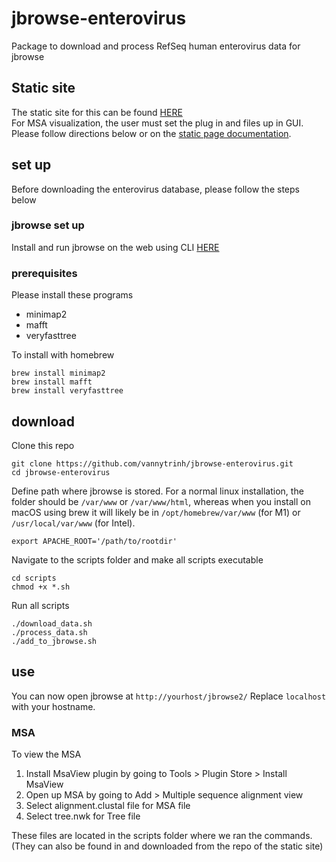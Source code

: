 # jbrowse-enterovirus

Package to download and process RefSeq human enterovirus data for jbrowse 

## Static site 
The static site for this can be found [HERE](https://vannytrinh.github.io/bioe147-jbrowse-static/?session=local-YUdyL7NaN4le5pidqLUdJ)  
For MSA visualization, the user must set the plug in and files up in GUI. Please follow directions below or on the [static page documentation](https://github.com/vannytrinh/bioe147-jbrowse-static).

## set up
Before downloading the enterovirus database, please follow the steps below 

### jbrowse set up 
Install and run jbrowse on the web using CLI [HERE](https://jbrowse.org/jb2/docs/quickstart_web/)

### prerequisites 
Please install these programs  
- minimap2
- mafft
- veryfasttree

To install with homebrew 
```
brew install minimap2
brew install mafft
brew install veryfasttree
```

## download 
Clone this repo
```
git clone https://github.com/vannytrinh/jbrowse-enterovirus.git
cd jbrowse-enterovirus
```

Define path where jbrowse is stored. For a normal linux installation, the folder should be `/var/www` or `/var/www/html`, whereas when you install on macOS using brew it will likely be in `/opt/homebrew/var/www` (for M1) or `/usr/local/var/www` (for Intel).

```
export APACHE_ROOT='/path/to/rootdir'
```

Navigate to the scripts folder and make all scripts executable

```
cd scripts 
chmod +x *.sh
```

Run all scripts
```
./download_data.sh
./process_data.sh
./add_to_jbrowse.sh
```

## use

You can now open jbrowse at `http://yourhost/jbrowse2/`
Replace `localhost` with your hostname. 

### MSA

To view the MSA 
1. Install MsaView plugin by going to Tools > Plugin Store > Install MsaView 
2. Open up MSA by going to Add > Multiple sequence alignment view 
3. Select alignment.clustal file for MSA file 
4. Select tree.nwk for Tree file

These files are located in the scripts folder where we ran the commands. (They can also be found in and downloaded from the repo of the static site)
